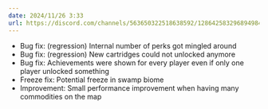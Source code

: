 ```yaml
---
date: 2024/11/26 3:33
url: https://discord.com/channels/563650322518638592/1286425832968949840/1310674844811005963
---
```

- Bug fix: (regression) Internal number of perks got mingled around
- Bug fix: (regression) New cartridges could not unlocked anymore
- Bug fix: Achievements were shown for every player even if only one player unlocked something
- Freeze fix: Potential freeze in swamp biome
- Improvement: Small performance improvement when having many commodities on the map